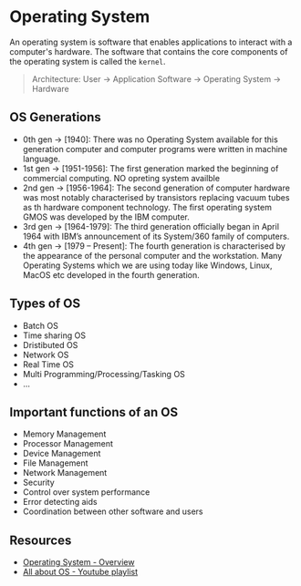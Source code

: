 # Operating System

An operating system is software that enables applications to interact with a computer's hardware. The software that contains the core components of the operating system is called the `kernel`.

> Architecture: User -> Application Software -> Operating System -> Hardware

## OS Generations

- 0th gen -> [1940]: There was no Operating System available for this generation computer and computer programs were written in machine language.
- 1st gen -> [1951-1956]: The first generation marked the beginning of commercial computing. NO opreting system availble
- 2nd gen -> [1956-1964]: The second generation of computer hardware was most notably characterised by transistors replacing vacuum tubes as th hardware component technology. The first operating system GMOS was developed by the IBM computer.
- 3rd gen -> [1964-1979]: The third generation officially began in April 1964 with IBM’s announcement of its System/360 family of computers.
- 4th gen -> [1979 – Present]: The fourth generation is characterised by the appearance of the personal computer and the workstation. Many Operating Systems which we are using today like Windows, Linux, MacOS etc developed in the fourth generation.

## Types of OS

- Batch OS
- Time sharing OS
- Dristibuted OS
- Network OS
- Real Time OS
- Multi Programming/Processing/Tasking OS
- ...

## Important functions of an OS

- Memory Management
- Processor Management
- Device Management
- File Management
- Network Management
- Security
- Control over system performance
- Error detecting aids
- Coordination between other software and users

## Resources

- [Operating System - Overview](https://www.tutorialspoint.com/operating_system/os_overview.htm)
- [All about OS - Youtube playlist](https://www.youtube.com/watch?v=vBURTt97EkA&list=PLBlnK6fEyqRiVhbXDGLXDk_OQAeuVcp2O)
